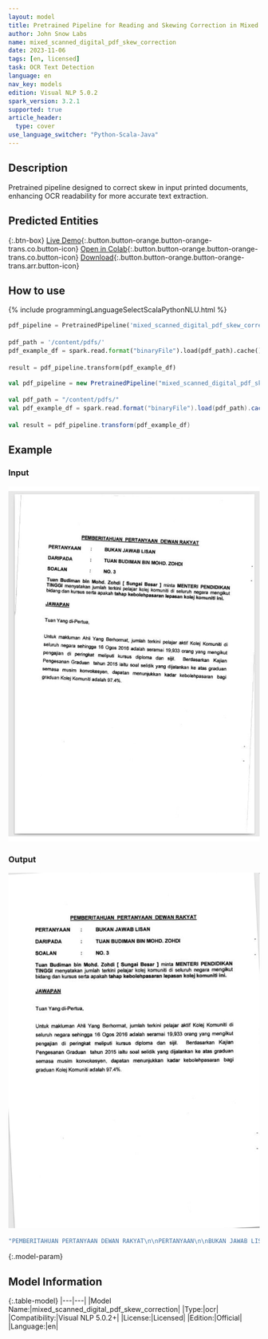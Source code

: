 ```yaml
---
layout: model
title: Pretrained Pipeline for Reading and Skewing Correction in Mixed Scanned and Digital PDF Documents
author: John Snow Labs
name: mixed_scanned_digital_pdf_skew_correction
date: 2023-11-06
tags: [en, licensed]
task: OCR Text Detection
language: en
nav_key: models
edition: Visual NLP 5.0.2
spark_version: 3.2.1
supported: true
article_header:
  type: cover
use_language_switcher: "Python-Scala-Java"
---
```


## Description

Pretrained pipeline designed to correct skew in input printed documents, enhancing OCR readability for more accurate text extraction.

## Predicted Entities

{:.btn-box}
[Live Demo](https://demo.johnsnowlabs.com/ocr/PP_MIXED_SCANNED_DIGITAL_PDF_SKEW_CORRECTION/){:.button.button-orange.button-orange-trans.co.button-icon}
[Open in Colab](https://github.com/JohnSnowLabs/spark-ocr-workshop/blob/master/tutorials/SparkOcrPretrainedPipelinesMixedScannedDigitalPdfSkewCorrection.ipynb){:.button.button-orange.button-orange-trans.co.button-icon}
[Download](https://s3.amazonaws.com/auxdata.johnsnowlabs.com/clinical/ocr/mixed_scanned_digital_pdf_skew_correction_en_4.3.4_3.0_1679597686000.zip){:.button.button-orange.button-orange-trans.arr.button-icon}

## How to use

<div class="tabs-box" markdown="1">
{% include programmingLanguageSelectScalaPythonNLU.html %}

```python
pdf_pipeline = PretrainedPipeline('mixed_scanned_digital_pdf_skew_correction', 'en', 'clinical/ocr')

pdf_path = '/content/pdfs/'
pdf_example_df = spark.read.format("binaryFile").load(pdf_path).cache()

result = pdf_pipeline.transform(pdf_example_df)
```
```scala
val pdf_pipeline = new PretrainedPipeline("mixed_scanned_digital_pdf_skew_correction", "en", "clinical/ocr")

val pdf_path = "/content/pdfs/"
val pdf_example_df = spark.read.format("binaryFile").load(pdf_path).cache()

val result = pdf_pipeline.transform(pdf_example_df)
```
</div>

## Example

### Input
![Screenshot](/assets/images/examples_ocr/pp_skew.jpg)

### Output
![Screenshot](/assets/images/examples_ocr/pp_skew_out.jpg)
```bash
"PEMBERITAHUAN PERTANYAAN DEWAN RAKYAT\n\nPERTANYAAN\n\nBUKAN JAWAB LISAN\n\nDARIPADA\n\nTUAN BUDIMAN BIN MOHD. ZOHDI\n\nSOALAN\n\nNO. 3\n\nTuan Budiman bin Moh\n\nTI\n\nd. Zohdi [ Sun\n\nbidang\n\nlah terkini pelaj\n\nar kolej komuniti di seluruh\n\ngai Besar ] minta MENTERI PENDIDIKAN\n\ndan kursus serta a\n\nPakah tahap\n\nut\n\nkebolehpasaran lepasan kolej k\n\nomuniti ini\n\nJAWAPAN\n\nTuan Yang di-Pertua,\n\nUntuk makluman Ahli Yang Berhormat\n\nSeluruh negara sehingga 16 Ogos 2016\n\njJumlah terkini pelajar aktif Kolej Komuniti di\n\nadalah se\n\nfamai 19,933 orang yang mengikut\n\nPengajian di peringkat meliputi kursus dip\n\nloma dan sijil.\n\nBerdasarkan Kajian\n\nPengesanan Graduan tahun 2015 iaitu soal\n\nSelidik yang dijalankan ke atas graduan\n\nsemasa musim konvokesyen dapatan me\n\ngraduan Kolej Komuniti adalah 97.4%.\n\nnunjukkan kadar kebolehpasaran bagi\n"
```

{:.model-param}
## Model Information

{:.table-model}
|---|---|
|Model Name:|mixed_scanned_digital_pdf_skew_correction|
|Type:|ocr|
|Compatibility:|Visual NLP 5.0.2+|
|License:|Licensed|
|Edition:|Official|
|Language:|en|

